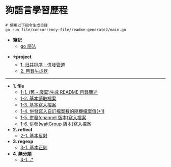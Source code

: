 # 狗語言學習歷程

```command
# 使用以下指令生成目錄
go run file/concurrency-file/readme-generate2/main.go
```

- **筆記**
  - [go 語法](https://hackmd.io/IrpAln1QQ4GsVW-_fW6nNA?view)

<!--TOC-->
- **⭐project**
  - [1. 归并排序 - 併發管道](basic/algorithm/README.md)
  - [2. 目錄生成器](basic/file/concurrency-file/readme-generate2/README.md)
---
- **1. file**
  - [1-1. (舊 - 廢棄)生成 README 目錄簡述](basic/file/readme-generate/main.go)
  - [1-2. 基本讀取檔案](basic/file/basic/read-file/main.go)
  - [1-3. 基本寫入檔案](basic/file/basic/write-file/main.go)
  - [1-4. 併發寫入自訂檔案數的隨機檔案值(+1)](basic/file/concurrency-file/write-and-read/main.go)
  - [1-5. 併發(channel 版本)寫入檔案](basic/file/concurrency-file/write/chan/main.go)
  - [1-6. 併發(waitGroup 版本)寫入檔案](basic/file/concurrency-file/write/wait-group/main.go)
- **2. reflect**
  - [2-1. 基本反射](basic/reflect/main.go)
- **3. regexp**
  - [3-1. 基本正則](basic/regexp/main.go)
- **4. 無分類**
  - [4-1. .*](basic/file/concurrency-file/readme-generate2/main.go)
<!--TOC-->
